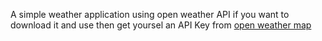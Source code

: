 
A simple weather application using open weather API if you want to download it and use then get yoursel an API Key from [open weather map](https://openweathermap.org/)

